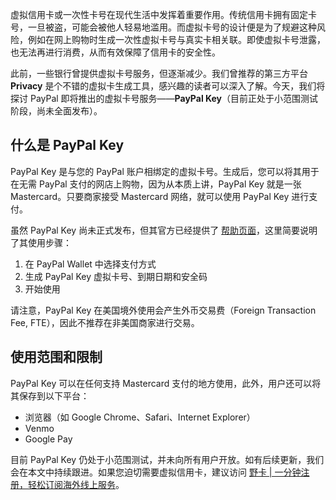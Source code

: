 虚拟信用卡或一次性卡号在现代生活中发挥着重要作用。传统信用卡拥有固定卡号，一旦被盗，可能会被他人轻易地滥用。而虚拟卡号的设计便是为了规避这种风险，例如在网上购物时生成一次性虚拟卡号与真实卡相关联。即使虚拟卡号泄露，也无法再进行消费，从而有效保障了信用卡的安全性。

此前，一些银行曾提供虚拟卡号服务，但逐渐减少。我们曾推荐的第三方平台 **Privacy** 是个不错的虚拟卡生成工具，感兴趣的读者可以深入了解。今天，我们将探讨 PayPal 即将推出的虚拟卡号服务——**PayPal Key**（目前正处于小范围测试阶段，尚未全面发布）。

## 什么是 PayPal Key

PayPal Key 是与您的 PayPal 账户相绑定的虚拟卡号。生成后，您可以将其用于在无需 PayPal 支付的网店上购物，因为从本质上讲，PayPal Key 就是一张 Mastercard。只要商家接受 Mastercard 网络，就可以使用 PayPal Key 进行支付。

虽然 PayPal Key 尚未正式发布，但其官方已经提供了 [帮助页面](https://www.paypal.com/us/smarthelp/article/what-is-paypal-key-and-where-can-i-use-it-faq4240)，这里简要说明了其使用步骤：

1. 在 PayPal Wallet 中选择支付方式
2. 生成 PayPal Key 虚拟卡号、到期日期和安全码
3. 开始使用

请注意，PayPal Key 在美国境外使用会产生外币交易费（Foreign Transaction Fee, FTE），因此不推荐在非美国商家进行交易。

## 使用范围和限制

PayPal Key 可以在任何支持 Mastercard 支付的地方使用，此外，用户还可以将其保存到以下平台：

- 浏览器（如 Google Chrome、Safari、Internet Explorer）
- Venmo
- Google Pay

目前 PayPal Key 仍处于小范围测试，并未向所有用户开放。如有后续更新，我们会在本文中持续跟进。如果您迫切需要虚拟信用卡，建议访问 [野卡 | 一分钟注册，轻松订阅海外线上服务](https://bit.ly/bewildcard)。